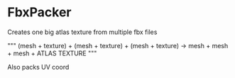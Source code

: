# FbxPacker

Creates one big atlas texture from multiple fbx files

"""
  (mesh + texture) + (mesh + texture) + (mesh + texture) -> mesh + mesh + mesh + ATLAS TEXTURE
"""

Also packs UV coord
